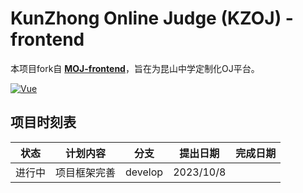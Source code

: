 # KunZhong Online Judge (KZOJ) - frontend

本项目fork自 [**MOJ-frontend**](https://github.com/DXMY-Fs/MOJ-frontend)，旨在为昆山中学定制化OJ平台。

[![Vue](https://img.shields.io/badge/Vue-3.3.4-success)](https://cn.vuejs.org/)

## 项目时刻表

| 状态 | 计划内容 | 分支 | 提出日期 | 完成日期 |
| - | - | - | - | - |
| 进行中 | 项目框架完善 | develop | 2023/10/8 | |

